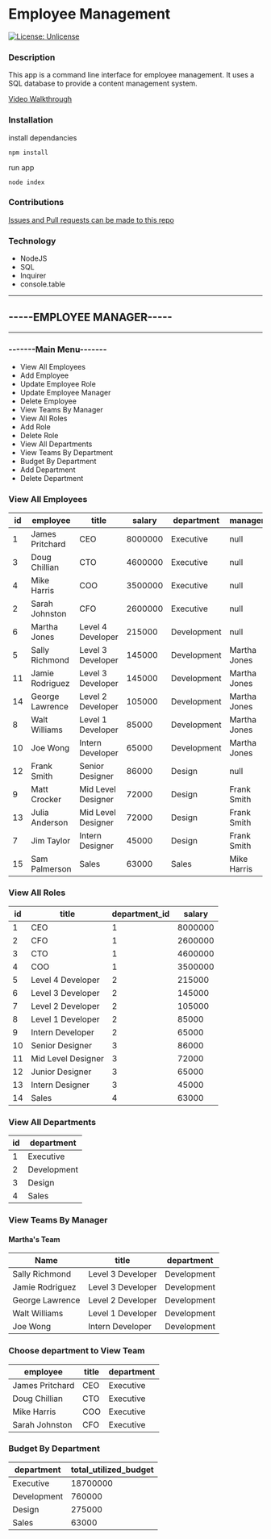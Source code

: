 # Employee Management
[![License: Unlicense](https://img.shields.io/badge/license-Unlicense-blue.svg)](http://unlicense.org/)
### Description
This app is a command line interface for employee management. It uses a SQL database to provide a content management system. 

[Video Walkthrough](https://drive.google.com/file/d/1xfjL2B_jAmcoPIzYzZcEe7njtnDPPRCd/view)
### Installation
install dependancies

    npm install 

run app

    node index  

### Contributions
[Issues and Pull requests can be made to this repo](https://github.com/SuedePritch/fantastic-garbanzo)

### Technology
* NodeJS
* SQL
* Inquirer
* console.table 

---
## -----EMPLOYEE MANAGER-----
---
### -------Main Menu-------
* View All Employees 
* Add Employee 
* Update Employee Role 
* Update Employee Manager 
* Delete Employee 
* View Teams By Manager 
* View All Roles
* Add Role 
* Delete Role 
* View All Departments 
* View Teams By Department 
* Budget By Department 
* Add Department 
* Delete Department 



###  View All Employees
|id  |employee         |title               |salary   |department  | manager        | 
|----|-----------------|--------------------|---------|------------|----------------|   
|1   |James Pritchard  |CEO                 |8000000  |Executive   | null           |       
|3   |Doug Chillian    |CTO                 |4600000  |Executive   | null           |    
|4   |Mike Harris      |COO                 |3500000  |Executive   | null           |    
|2   |Sarah Johnston   |CFO                 |2600000  |Executive   | null           |    
|6   |Martha Jones     |Level 4 Developer   |215000   |Development | null           |    
|5   |Sally Richmond   |Level 3 Developer   |145000   |Development | Martha Jones   |
|11  |Jamie Rodriguez  |Level 3 Developer   |145000   |Development | Martha Jones   |
|14  |George Lawrence  |Level 2 Developer   |105000   |Development | Martha Jones   |
|8   |Walt Williams    |Level 1 Developer   |85000    |Development | Martha Jones   |
|10  |Joe Wong         |Intern Developer    |65000    |Development | Martha Jones   |
|12  |Frank Smith      |Senior Designer     |86000    |Design      | null           |        
|9   |Matt Crocker     |Mid Level Designer  |72000    |Design      | Frank Smith    |
|13  |Julia Anderson   |Mid Level Designer  |72000    |Design      | Frank Smith    |
|7   |Jim Taylor       |Intern Designer     |45000    |Design      | Frank Smith    |
|15  |Sam Palmerson    |Sales               |63000    |Sales       | Mike Harris    |


###  View All Roles
|id  |title               |department_id | salary   |
|----|--------------------|--------------|----------|
|1   |CEO                 |1             | 8000000  |
|2   |CFO                 |1             | 2600000  |
|3   |CTO                 |1             | 4600000  |
|4   |COO                 |1             | 3500000  |
|5   |Level 4 Developer   |2             | 215000   | 
|6   |Level 3 Developer   |2             | 145000   | 
|7   |Level 2 Developer   |2             | 105000   | 
|8   |Level 1 Developer   |2             | 85000    | 
|9   |Intern Developer    |2             | 65000    | 
|10  |Senior Designer     |3             | 86000    | 
|11  |Mid Level Designer  |3             | 72000    | 
|12  |Junior Designer     |3             | 65000    | 
|13  |Intern Designer     |3             | 45000    | 
|14  |Sales               |4             | 63000    |



###  View All Departments
|id  |department  |
|----|------------|
|1   |Executive   |
|2   |Development |
|3   |Design      |
|4   |Sales       |



### View Teams By Manager

#### Martha's Team
|Name            | title              |department |
|----------------|--------------------|-----------|
|Sally Richmond  | Level 3 Developer  |Development|
|Jamie Rodriguez | Level 3 Developer  |Development|
|George Lawrence | Level 2 Developer  |Development|
|Walt Williams   | Level 1 Developer  |Development|
|Joe Wong        | Intern Developer   |Development|



###  Choose department to View Team 
|employee        | title | department |
|----------------|-------|------------|
|James Pritchard | CEO   | Executive  |
|Doug Chillian   | CTO   | Executive  |
|Mike Harris     | COO   | Executive  |
|Sarah Johnston  | CFO   | Executive  |



###  Budget By Department
|department  | total_utilized_budget|
|------------|----------------------|
|Executive   | 18700000             |
|Development | 760000               |
|Design      | 275000               |
|Sales       | 63000                |